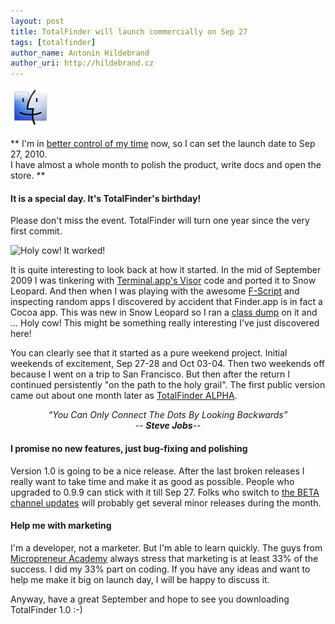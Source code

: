 ```yaml
---
layout: post
title: TotalFinder will launch commercially on Sep 27
tags: [totalfinder]
author_name: Antonin Hildebrand
author_uri: http://hildebrand.cz
---
```


<img src="/shared/img/icons/totalfinder-64.png" class="intro-icon"/>

** I'm in [better control of my time](/totalfinder-has-fulltime-developer) now, so I can set the launch date to Sep 27, 2010.<br>I have almost a whole month to polish the product, write docs and open the store. **

#### It is a special day. It's TotalFinder's birthday!

Please don't miss the event. TotalFinder will turn one year since the very first commit.

<img class="clear blog-image-full" src="/images/totalfinder-first-commit.png" title="Holy cow! It worked!">

It is quite interesting to look back at how it started. In the mid of September 2009 I was tinkering with <a href="http://visor.binaryage.com">Terminal.app's Visor</a> code and ported it to Snow Leopard. And then when I was playing with the awesome <a href="http://www.fscript.org">F-Script</a> and inspecting random apps I discovered by accident that Finder.app is in fact a Cocoa app. This was new in Snow Leopard so I ran a [class dump](http://www.codethecode.com/projects/class-dump) on it and ... Holy cow! This might be something really interesting I've just discovered here!

You can clearly see that it started as a pure weekend project. Initial weekends of excitement, Sep 27-28 and Oct 03-04. Then two weekends off because I went on a trip to San Francisco. But then after the return I continued persistently "on the path to the holy grail". The first public version came out about one month later as <a href="http://blog.binaryage.com/totalfinder-alpha">TotalFinder ALPHA</a>.

<div style="text-align:center">
    <div><i>“You Can Only Connect The Dots By Looking Backwards”</i></div>
    <div><i>-- <b>Steve Jobs</b>--</i></div>
</div>

#### I promise no new features, just bug-fixing and polishing

Version 1.0 is going to be a nice release. After the last broken releases I really want to take time and make it as good as possible. People who upgraded to 0.9.9 can stick with it till Sep 27. Folks who switch to <a href="">the BETA channel updates</a> will probably get several minor releases during the month.

#### Help me with marketing

I'm a developer, not a marketer. But I'm able to learn quickly. The guys from [Micropreneur Academy](http://www.micropreneur.com/) always stress that marketing is at least 33% of the success. I did my 33% part on coding. If you have any ideas and want to help me make it big on launch day, I will be happy to discuss it.

Anyway, have a great September and hope to see you downloading TotalFinder 1.0 :-)